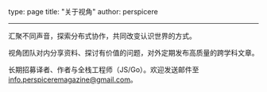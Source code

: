 type: page
title: "关于视角"
author: perspicere

---

汇聚不同声音，探索分布式协作，共同改变认识世界的方式。

视角团队对内分享资料、探讨有价值的问题，对外定期发布高质量的跨学科文章。

长期招募译者、作者与全栈工程师（JS/Go）。欢迎发送邮件至 info.perspiceremagazine@gmail.com。
